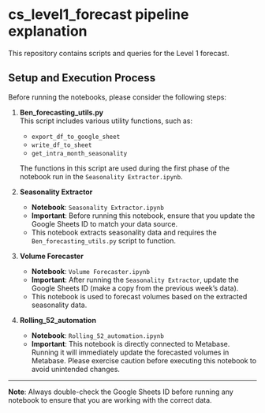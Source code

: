 # cs_level1_forecast pipeline explanation
This repository contains scripts and queries for the Level 1 forecast.

## Setup and Execution Process

Before running the notebooks, please consider the following steps:

1. **Ben_forecasting_utils.py**  
   This script includes various utility functions, such as:
   - `export_df_to_google_sheet`
   - `write_df_to_sheet`
   - `get_intra_month_seasonality`
   
   The functions in this script are used during the first phase of the notebook run in the `Seasonality Extractor.ipynb`.

2. **Seasonality Extractor**  
   - **Notebook**: `Seasonality Extractor.ipynb`  
   - **Important**: Before running this notebook, ensure that you update the Google Sheets ID to match your data source.  
   - This notebook extracts seasonality data and requires the `Ben_forecasting_utils.py` script to function.

3. **Volume Forecaster**  
   - **Notebook**: `Volume Forecaster.ipynb`  
   - **Important**: After running the `Seasonality Extractor`, update the Google Sheets ID (make a copy from the previous week’s data).  
   - This notebook is used to forecast volumes based on the extracted seasonality data.

4. **Rolling_52_automation**  
   - **Notebook**: `Rolling_52_automation.ipynb`  
   - **Important**: This notebook is directly connected to Metabase. Running it will immediately update the forecasted volumes in Metabase. Please exercise caution before executing this notebook to avoid unintended changes.

---

**Note**: Always double-check the Google Sheets ID before running any notebook to ensure that you are working with the correct data.

